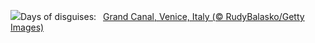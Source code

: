 ![](https://www.bing.com/th?id=OHR.VeniceCarnival_EN-GB9928247347_UHD.jpg&w=1000)Days of disguises:&nbsp;&ensp;[Grand Canal, Venice, Italy (© RudyBalasko/Getty Images)](https://www.bing.com/th?id=OHR.VeniceCarnival_EN-GB9928247347_UHD.jpg)
<br><br/>
